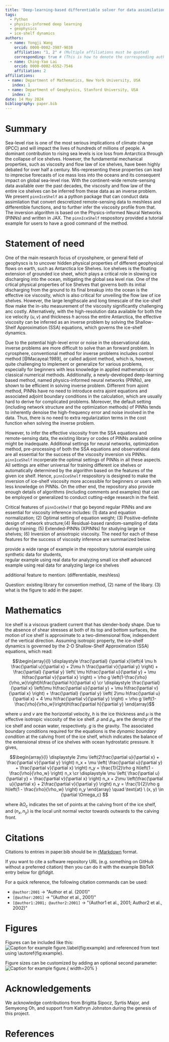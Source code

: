 ```yaml
---
title: 'Deep-learning-based differentiable solver for data assimilation and physics inversion of ice shelves'
tags:
  - Python
  - physics-informed deep learning
  - geophysics
  - ice-shelf dynamics
authors:
  - name: Yongji Wang
    orcid: 0000-0002-3987-9038
    affiliation: "1, 2" # (Multiple affiliations must be quoted)
    corresponding: true # (This is how to denote the corresponding author)
  - name: Ching-Yao Lai
    orcid: 0000-0002-6552-7546
    affiliation: 2
affiliations:
 - name: Department of Mathematics, New York University, USA
   index: 1
 - name: Department of Geophysics, Stanford University, USA
   index: 2
date: 14 May 2024
bibliography: paper.bib
---
```


# Summary

Sea-level rise is one of the most serious implications of climate change (IPCC) 
and will impact the lives of hundreds of millions of people. A dominant 
contribution to rising sea levels is ice loss from Antarctica through the 
collapse of ice shelves. However, the fundamental mechanical properties, such 
as viscosity and flow law of ice shelves, have been highly debated for 
over half a century. Mis-representing these properties can lead to imprecise 
forecasts of ice mass loss into the oceans and its consequent impact on global 
sea-level rise. With the continent-wide remote-sensing data available over the
past decades, the viscosity and flow law of the entire ice shelves can be inferred
from these data as an inverse problem. We present `pinnIceShelf` as a python package
that can conduct data assimilation that convert descretized remote-sensing data to
meshless and differentible functions, and to further infer the viscosity profile
from that. The inversion algorithm is based on the Physics-informed Neural 
Networks (PINNs) and written in JAX. The `pinnIceShelf` respository provided 
a tutorial example for users to have a good command of the method.


# Statement of need

One of the main research focus of cryoshphere, or general field of geophyscs
is to uncover hidden physical properties of different geophysical flows 
on earth, such as Antarctica Ice Shelves. Ice shelves is the floating extension 
of grounded ice sheet, which plays a critical role in slowing ice discharging 
into the ocean, mitigating the global sea level rise. One of the crtical physical 
properties of Ice Shelves that governs both its initial discharging from the ground
to its final breakup into the ocean is the effective ice viscosity, which is also 
critical for unveiling the flow law of ice shelves. However, the large lengthscale
and long timescale of the ice-shelf flow make the in-situ measurement
of the viscosity significantly challenging anc costly. Alternatively, with the 
high-resolution data available for both the ice velocity $(u, v)$ and thickness $h$ 
across the entire Antarctica, the effective viscosity can be inferred as an inverse
problem by solving the Shallow-Shelf Approximation (SSA) equations, which governs
the ice-shelf dynamics.

Due to the potential high-level error or noise in the observational data, inverse 
problems are more difficult to solve than an forward problem. In cyrosphere, 
conventional method for inverse problems includes control method [@Macayeal:1989], 
or called adjoint method, which is, however, quite challenging to implement or 
generalize for various problems, especially for beginners with less knowledge in 
applied mathematics or classical numerical methods. Additionally, a newly-developed 
deep-learning based method, named physics-informed neural networks (PINNs), are shown 
to be efficient in solving inverse problem. Different from ajoint method, PINNs have 
no need to introduce extra ajoint equations and associated adjoint boundary conditions 
in the calculation, which are usually hard to derive for complicated problems. 
Moreover, the default setting (including network structure and the optimization 
methods) of PINNs tends to inherently denoise the high-frequency error and noise 
involved in the data. Thus, there is no need to extra regularization terms in the cost
function when solving the inverse problem.

However, to infer the effective viscosity from the SSA equations and remote-sensing 
data, the existing library or codes of PINNs available online might be inadequate. 
Additional settings for neural networks, optimization method, pre-processing of both 
the SSA equations and observational data are all essential for the success of 
the viscosity inversion vis PINNs. `pinnIceShelf` incorperate the optimal settings
of PINNs in all these aspects. All settings are either universal for training
different ice shelves or automatically determined by the algorithm based on the 
features of the given ice shelf. Hence, `pinnIceShelf` respository is designed to 
make the inversion of ice-shelf viscosity more accessible for beginners or users 
with less knowledge on PINNs. On the other end, the repository also provide enough
details of algorithms (including comments and examples) that can be employed
or generalized to conduct cutting-edge research in the field.

Critical features of `pinnIceShelf` that go beyond regular PINNs and are essential for
viscosity inference includes: (1) data and equation normalization; (2) Optimal setting of 
equation weight; (3) Positive-definite design of network structure;(4) Residual-based
random-sampling of data during training; (5) Extended-PINNs (XPINNs) for studying large
ice shelves; (6) Inversion of anisotropic viscosity. The need for each of these features
for the success of viscosity inference are summarized below.



provide a wide range of example in the repository
tutorial example using synthetic data for students,  
regular example using real data for analyzing small ice shelf
advanced example using real data for analyzing large ice shelves

additional feature to mention: (differentiable, meshless)

Question: existing library for convention method, (2) name of the libary. 
(3) what is the figure to add in the paper.



# Mathematics

Ice shelf is a viscous gradient current that has slender-body shape. Due to the absence 
of shear stresses at both of its top and bottom surfaces, the motion of ice shelf 
is approximate to a two-dimensional flow, independent of the vertical direction. 
Assuming isotropic property, the ice-shelf dynamics is governed by the 2-D
Shallow-Shelf Approximation (SSA) equations, which read:

$$\begin{array}{l}
\displaystyle \frac{\partial} {\partial x}\left(4 \mu h \frac{\partial  u}{\partial x} + 2\mu h \frac{\partial  v}{\partial y}  \right) 
	+ \frac{\partial} {\partial y} \left( \mu h\frac{\partial  u}{\partial y} + \mu h\frac{\partial v}{\partial x}  \right)   = \rho g \left(1-\frac{\rho}{\rho_w}\right)h\frac{\partial h}{\partial x} \cr
\displaystyle  \frac{\partial} {\partial x} \left(\mu h\frac{\partial  u}{\partial y} + \mu h\frac{\partial  v}{\partial x} \right) + \frac{\partial} {\partial y} \left( 2\mu h\frac{\partial u}{\partial x} + 4 \mu h\frac{\partial v}{\partial y} \right)  = \rho g \left(1-\frac{\rho}{\rho_w}\right)h\frac{\partial h}{\partial y}
\end{array}$$

where $u$ and $v$ are the horizontal velocity, $h$ is the ice thickness and $\mu$ is the effective isotropic viscosity of the ice shelf. $\rho$ and $\rho_w$ are the density of the ice shelf and ocean water, respectively. $g$ is the gravity. The associated boundary conditions required for the equations is the *dynamic boundary condition* at the calving front of the ice shelf, which indicates the balance of the extensional stress of ice shelves with ocean hydrostatic pressure. It gives,

$$\begin{array}{l}
\displaystyle 2\mu \left(2\frac{\partial u}{\partial x} + \frac{\partial v}{\partial y} \right) n_x + \mu \left( \frac{\partial u}{\partial y} + \frac{\partial v}{\partial x} \right) n_y = \frac{1}{2}\rho g h\left(1 - \frac{\rho}{\rho_w} \right)  n_x  \cr
\displaystyle  \mu \left( \frac{\partial u}{\partial y} + \frac{\partial v}{\partial x} \right) n_x  + 2\mu \left(\frac{\partial u}{\partial x} + 2\frac{\partial v}{\partial y} \right) n_y  =  \frac{1}{2}\rho g h\left(1 - \frac{\rho}{\rho_w} \right)  n_y
\end{array} \quad \text{at} \  (x, y) \in {\partial \Omega_c} $$

where $\partial \Omega_c$ indicates the set of points at the calving front of the ice shelf, and $(n_x, n_y)$ is the local unit normal vector towards outwards to the calving front.

# Citations

Citations to entries in paper.bib should be in
[rMarkdown](http://rmarkdown.rstudio.com/authoring_bibliographies_and_citations.html)
format.

If you want to cite a software repository URL (e.g. something on GitHub without a preferred
citation) then you can do it with the example BibTeX entry below for @fidgit.

For a quick reference, the following citation commands can be used:
- `@author:2001`  ->  "Author et al. (2001)"
- `[@author:2001]` -> "(Author et al., 2001)"
- `[@author1:2001; @author2:2001]` -> "(Author1 et al., 2001; Author2 et al., 2002)"

# Figures

Figures can be included like this:
![Caption for example figure.\label{fig:example}](figure.png)
and referenced from text using \autoref{fig:example}.

Figure sizes can be customized by adding an optional second parameter:
![Caption for example figure.](figure.png){ width=20% }

# Acknowledgements

We acknowledge contributions from Brigitta Sipocz, Syrtis Major, and Semyeong
Oh, and support from Kathryn Johnston during the genesis of this project.

# References
